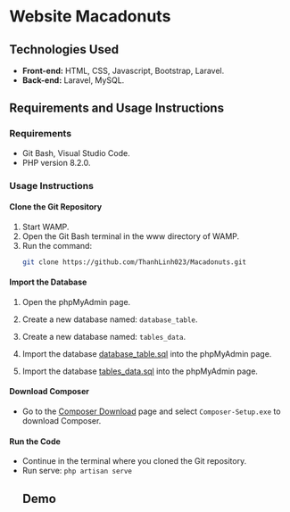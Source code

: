
# Website Macadonuts

## Technologies Used
- **Front-end:** HTML, CSS, Javascript, Bootstrap, Laravel.
- **Back-end:** Laravel, MySQL.

## Requirements and Usage Instructions

### Requirements
- Git Bash, Visual Studio Code.
- PHP version 8.2.0.

### Usage Instructions

#### Clone the Git Repository
1. Start WAMP.
2. Open the Git Bash terminal in the www directory of WAMP.
3. Run the command:
    ```bash
    git clone https://github.com/ThanhLinh023/Macadonuts.git
    ```

#### Import the Database
1. Open the phpMyAdmin page.
2. Create a new database named: `database_table`.
3. Create a new database named: `tables_data`.
4. Import the database [database_table.sql](https://github.com/ThanhLinh023/Macadonuts/blob/master/database/database_table.sql) into the phpMyAdmin page.
   
5. Import the database [tables_data.sql](https://github.com/ThanhLinh023/Macadonuts/blob/master/database/tables_data.sql) into the phpMyAdmin page.
     

#### Download Composer
- Go to the [Composer Download](https://getcomposer.org/download/) page and select `Composer-Setup.exe` to download Composer.

#### Run the Code
- Continue in the terminal where you cloned the Git repository.
- Run serve: `php artisan serve`
  ## Demo
  
